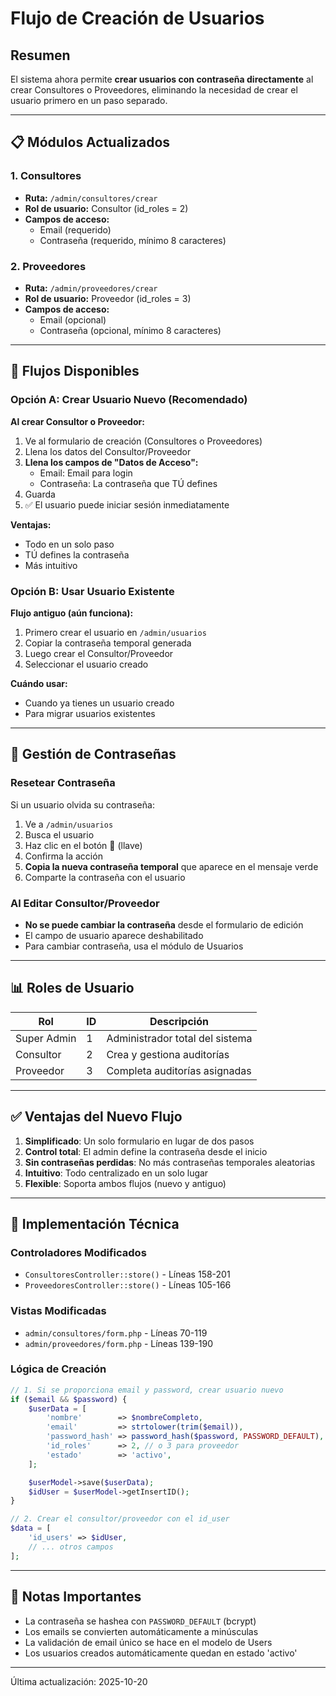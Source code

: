 # Flujo de Creación de Usuarios

## Resumen

El sistema ahora permite **crear usuarios con contraseña directamente** al crear Consultores o Proveedores, eliminando la necesidad de crear el usuario primero en un paso separado.

---

## 📋 Módulos Actualizados

### 1. **Consultores**
- **Ruta:** `/admin/consultores/crear`
- **Rol de usuario:** Consultor (id_roles = 2)
- **Campos de acceso:**
  - Email (requerido)
  - Contraseña (requerido, mínimo 8 caracteres)

### 2. **Proveedores**
- **Ruta:** `/admin/proveedores/crear`
- **Rol de usuario:** Proveedor (id_roles = 3)
- **Campos de acceso:**
  - Email (opcional)
  - Contraseña (opcional, mínimo 8 caracteres)

---

## 🔄 Flujos Disponibles

### Opción A: Crear Usuario Nuevo (Recomendado)
**Al crear Consultor o Proveedor:**

1. Ve al formulario de creación (Consultores o Proveedores)
2. Llena los datos del Consultor/Proveedor
3. **Llena los campos de "Datos de Acceso":**
   - Email: Email para login
   - Contraseña: La contraseña que TÚ defines
4. Guarda
5. ✅ El usuario puede iniciar sesión inmediatamente

**Ventajas:**
- Todo en un solo paso
- TÚ defines la contraseña
- Más intuitivo

### Opción B: Usar Usuario Existente
**Flujo antiguo (aún funciona):**

1. Primero crear el usuario en `/admin/usuarios`
2. Copiar la contraseña temporal generada
3. Luego crear el Consultor/Proveedor
4. Seleccionar el usuario creado

**Cuándo usar:**
- Cuando ya tienes un usuario creado
- Para migrar usuarios existentes

---

## 🔑 Gestión de Contraseñas

### Resetear Contraseña
Si un usuario olvida su contraseña:

1. Ve a `/admin/usuarios`
2. Busca el usuario
3. Haz clic en el botón **🔑** (llave)
4. Confirma la acción
5. **Copia la nueva contraseña temporal** que aparece en el mensaje verde
6. Comparte la contraseña con el usuario

### Al Editar Consultor/Proveedor
- **No se puede cambiar la contraseña** desde el formulario de edición
- El campo de usuario aparece deshabilitado
- Para cambiar contraseña, usa el módulo de Usuarios

---

## 📊 Roles de Usuario

| Rol          | ID | Descripción                                    |
|--------------|----|------------------------------------------------|
| Super Admin  | 1  | Administrador total del sistema                |
| Consultor    | 2  | Crea y gestiona auditorías                     |
| Proveedor    | 3  | Completa auditorías asignadas                  |

---

## ✅ Ventajas del Nuevo Flujo

1. **Simplificado**: Un solo formulario en lugar de dos pasos
2. **Control total**: El admin define la contraseña desde el inicio
3. **Sin contraseñas perdidas**: No más contraseñas temporales aleatorias
4. **Intuitivo**: Todo centralizado en un solo lugar
5. **Flexible**: Soporta ambos flujos (nuevo y antiguo)

---

## 🔧 Implementación Técnica

### Controladores Modificados
- `ConsultoresController::store()` - Líneas 158-201
- `ProveedoresController::store()` - Líneas 105-166

### Vistas Modificadas
- `admin/consultores/form.php` - Líneas 70-119
- `admin/proveedores/form.php` - Líneas 139-190

### Lógica de Creación

```php
// 1. Si se proporciona email y password, crear usuario nuevo
if ($email && $password) {
    $userData = [
        'nombre'        => $nombreCompleto,
        'email'         => strtolower(trim($email)),
        'password_hash' => password_hash($password, PASSWORD_DEFAULT),
        'id_roles'      => 2, // o 3 para proveedor
        'estado'        => 'activo',
    ];

    $userModel->save($userData);
    $idUser = $userModel->getInsertID();
}

// 2. Crear el consultor/proveedor con el id_user
$data = [
    'id_users' => $idUser,
    // ... otros campos
];
```

---

## 📝 Notas Importantes

- La contraseña se hashea con `PASSWORD_DEFAULT` (bcrypt)
- Los emails se convierten automáticamente a minúsculas
- La validación de email único se hace en el modelo de Users
- Los usuarios creados automáticamente quedan en estado 'activo'

---

Última actualización: 2025-10-20
